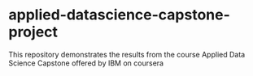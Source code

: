 # applied-datascience-capstone-project
This repository demonstrates the results from the course Applied Data Science Capstone offered by IBM on coursera 
